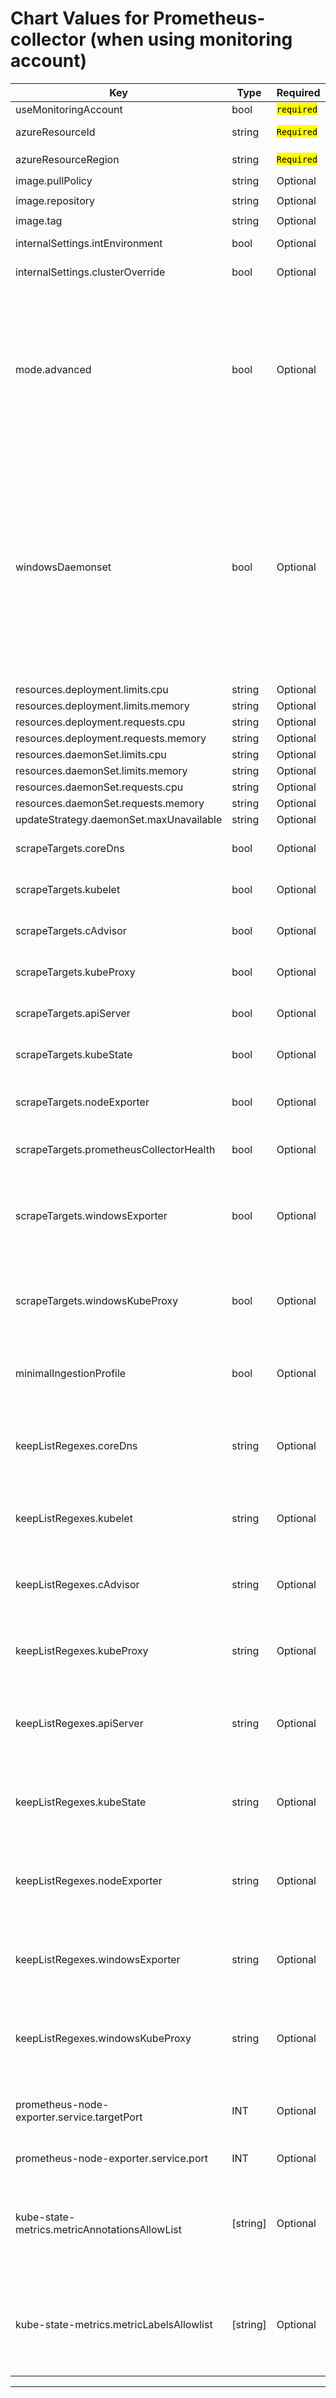 # Chart Values for Prometheus-collector (when using monitoring account)

| Key | Type | Required | Default | Description |
|-----|------|----------|---------|-------------|
| useMonitoringAccount | bool | <mark> `required` </mark> | `true` | ingest metrics into monitoring account(s) |
| azureResourceId | string | <mark> `Required` </mark> | `""` | Azure ARM resource id for AKS cluster that will be monitored by this install |
| azureResourceRegion | string | <mark> `Required` </mark> | `""` | Azure region for the AKS resource spricied in `azureResourceId` |
| image.pullPolicy | string | Optional | `"IfNotPresent"` |  |
| image.repository | string | Optional | `"mcr.microsoft.com/azuremonitor/containerinsights/ciprod/prometheus-collector/images"` |  |
| image.tag | string | Optional | `"4.0.0-main-08-31-2022-9ad2c059"` |  |
| internalSettings.intEnvironment | bool | Optional | `false` | do not use any of the internal settings. This is for testing purposes for Geneva team |
| internalSettings.clusterOverride | bool | Optional | `false` | do not use any of the internal settings. This is for testing purposes for Geneva team |
| mode.advanced | bool | Optional | `false` | if mode.advanced==true (default is false), then it will deploy a daemonset in addition to replica, and move some of the default node targets (kubelet, cadvisor & nodeexporter) to daemonset. On bigger clusters (> 50+ nodes and > 1500+ pods), it is highly recommended to set this to `true`, as this will distribute the metric volumes to individual nodes as nodes & pods scale out & grow. Note:- When this is set to `true`, the `up` metric for the node target will be generated from the replica, so when the node (and daemonset in the node) becomes unvailable), the target availability can still be tracked.
| windowsDaemonset | bool | Optional | `false` | if mode.advanced==true (default is false), and windowsDaemonset==true (default is false) then it will deploy a windows daemonset on windows nodes, and move the default windows node targets (windowsexporter, windows-kube-proxy) to windows daemonset. On bigger windows clusters (> 50+ windows nodes and > 1500+ windows pods), it is highly recommended to set this to `true`, as this will distribute the metric volumes to individual windows nodes, as windows nodes & windows pods scale out & grow. Note:- When this is set to `true`, the `up` metric for the windows node targets will be generated from the replica, so when the windows node (and daemonset in the windows node) becomes unvailable), the target availability can still be tracked. Note:- This setting will be effective only when mode.advanced==true.
| resources.deployment.limits.cpu | string | Optional | `4` |  |
| resources.deployment.limits.memory | string | Optional | `"7Gi"` |  |
| resources.deployment.requests.cpu | string | Optional | `"1"` |  |
| resources.deployment.requests.memory | string | Optional | `"2Gi"` |  |
| resources.daemonSet.limits.cpu | string | Optional | `1` |  |
| resources.daemonSet.limits.memory | string | Optional | `"2Gi"` |  |
| resources.daemonSet.requests.cpu | string | Optional | `"500m"` |  |
| resources.daemonSet.requests.memory | string | Optional | `"1Gi"` |  |
| updateStrategy.daemonSet.maxUnavailable | string | Optional | `"1"` | This can be a number or percentage of pods |
| scrapeTargets.coreDns | bool | Optional | `true` | when true, automatically scrape coredns service in the k8s cluster without any additional scrape config |
| scrapeTargets.kubelet | bool | Optional | `true` | when true, automatically scrape kubelet in every node in the k8s cluster without any additional scrape config |
| scrapeTargets.cAdvisor | bool | Optional | `true` | `linux only` - when true, automatically scrape cAdvisor in every node in the k8s cluster without any additional scrape config |
| scrapeTargets.kubeProxy | bool | Optional | `true` | `linux only` - when true, automatically scrape kube-proxy in every linux node discovered in the k8s cluster without any additional scrape config |
| scrapeTargets.apiServer | bool | Optional | `true` | when true, automatically scrape the kubernetes api server in the k8s cluster without any additional scrape config |
| scrapeTargets.kubeState | bool | Optional | `true` | when true, automatically install kube-state-metrics and scrape kube-state-metrics in the k8s cluster without any additional scrape config |
| scrapeTargets.nodeExporter | bool | Optional | `true` | `linux only` - when true, automatically install prometheus-node-exporter in every linux node in the k8s cluster and scrape node metrics without any additional scrape config |
| scrapeTargets.prometheusCollectorHealth | bool | Optional | `true` | when true, automatically scrape info about the Prometheus-Collector such as the amount and size of timeseries scraped |
| scrapeTargets.windowsExporter | bool | Optional | `false` | `windows only` - when true, will scrape windows node exporter in every windows node discovered in the cluster, without requiring any additional scrape configuration. Note:- Windows-exporter is not installed by this tool on windows node(s). You would need to install it by yourselves, before turning this ON |
| scrapeTargets.windowsKubeProxy | bool | Optional | `false` | `windows only` - when true, will scrape windows node's kubeproxy service, without requiring any additional scrape configuration, in every windows node discovered in the cluster. Note:- Windows kube-proxy metrics will soon be enabled on windows nodes for AKS clusters |
| minimalIngestionProfile | bool | Optional | `true` | when true (which is the default), will filter metrics from all default targtes to allow only metrics used by default dashboards. see [here](./PromIngestionVolume.md) for list of metrics collected per default target when this option is enabled |
| keepListRegexes.coreDns | string | Optional | `""` | when set to a regex string, the collector only collects the metrics whose names match the regex pattern for the coreDns service. When this list is specified with minimalIngestionProfile=true, then this will be in addition to the metrics collected by the profile
| keepListRegexes.kubelet | string | Optional | `""` | when set to a regex string, the collector only collects the metrics whose names match the regex pattern for kubelet. When this list is specified with minimalIngestionProfile=true, then this will be in addition to the metrics collected by the profile
| keepListRegexes.cAdvisor | string | Optional | `""` | when set to a regex string, the collector only collects the metrics whose names match the regex pattern for cAdvisor. When this list is specified with minimalIngestionProfile=true, then this will be in addition to the metrics collected by the profile
| keepListRegexes.kubeProxy | string | Optional | `""` | when set to a regex string, the collector only collects the metrics whose names match the regex pattern for kube-proxy. When this list is specified with minimalIngestionProfile=true, then this will be in addition to the metrics collected by the profile
| keepListRegexes.apiServer | string | Optional | `""` | when set to a regex string, the collector only collects the metrics whose names match the regex pattern for the kubernetes api server. When this list is specified with minimalIngestionProfile=true, then this will be in addition to the metrics collected by the profile
| keepListRegexes.kubeState | string | Optional | `""` | when set to a regex string, the collector only collects the metrics whose names match the regex pattern for kube-state metrics. When this list is specified with minimalIngestionProfile=true, then this will be in addition to the metrics collected by the profile
| keepListRegexes.nodeExporter | string | Optional | `""` | when set to a regex string, the collector only collects the metrics whose names match the regex pattern for node-exporter. When this list is specified with minimalIngestionProfile=true, then this will be in addition to the metrics collected by the profile
| keepListRegexes.windowsExporter | string | Optional | `""` | when set to a regex string, the collector only collects the metrics whose names match the regex pattern for windows exporter. When this list is specified with minimalIngestionProfile=true, then this will be in addition to the metrics collected by the profile
| keepListRegexes.windowsKubeProxy | string | Optional | `""` | when set to a regex string, the collector only collects the metrics whose names match the regex pattern for windows kube-proxy. When this list is specified with minimalIngestionProfile=true, then this will be in addition to the metrics collected by the profile
| prometheus-node-exporter.service.targetPort | INT | Optional | `true` | `linux only` - when a port is specified, node exporter uses this as bind/listen port, both prometheus-node-exporter.service.targetPort and prometheus-node-exporter.service.port should be set for this to work. |
| prometheus-node-exporter.service.port | INT | Optional | `true` | `linux only` - when a port is specified, node exporter uses this as bind/listen port |
| kube-state-metrics.metricAnnotationsAllowList | [string] | Optional | `{}` | `requires scrapeTargets.kubeState` - adds annotations as scrape labels to kube-state-metrics comma separated list of `objects\=\[annotation1\,annotation1\,...\]` (*note `=`,`[`, `]`,`,` for each item need to be escaped) use `*` for all(has perf impact), example `{pods\=annotation1\,annotation2\],namespaces\=\[*\]}` [annotations are subject to coercion](https://github.com/kubernetes/kube-state-metrics#conflict-resolution-in-label-names) |
| kube-state-metrics.metricLabelsAllowlist | [string] | Optional | `{}` | `requires scrapeTargets.kubeState` - adds labels as scrape labels to kube-state-metrics comma separated list of `objects\=\[label1\,label2\,...\]` (*note `=`,`[`, `]`,`,` for each item need to be escaped, however not between items) use `*` for all(has perf impact), example `{pods\=label1\,label2\],namespaces\=\[*\]}` [labels are subject to coercion](https://github.com/kubernetes/kube-state-metrics#conflict-resolution-in-label-names) |

----------------------------------------------